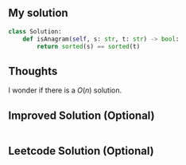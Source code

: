 ## My solution

```python
class Solution:
    def isAnagram(self, s: str, t: str) -> bool:
        return sorted(s) == sorted(t)
```

## Thoughts
I wonder if there is a $O(n)$ solution.

## Improved Solution (Optional)

```python

```

## Leetcode Solution (Optional)

```python

```